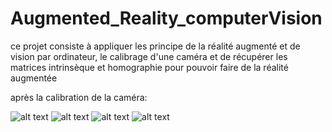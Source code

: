 # Augmented_Reality_computerVision
ce projet consiste à appliquer les principe de la réalité augmenté et de vision par ordinateur,  le calibrage d'une caméra
et de récupérer les matrices intrinsèque et homographie pour pouvoir faire de la réalité augmentée 

après la calibration de la caméra: 

![alt text](https://github.com/Koussailakadi/calcul-des-contour-de-myocarde-/blob/main/conimg1.?raw=true)
![alt text](https://github.com/Koussailakadi/calcul-des-contour-de-myocarde-/blob/main/conimg1.?raw=true)
![alt text](https://github.com/Koussailakadi/calcul-des-contour-de-myocarde-/blob/main/conimg1.?raw=true)
![alt text](https://github.com/Koussailakadi/calcul-des-contour-de-myocarde-/blob/main/conimg1.?raw=true)
